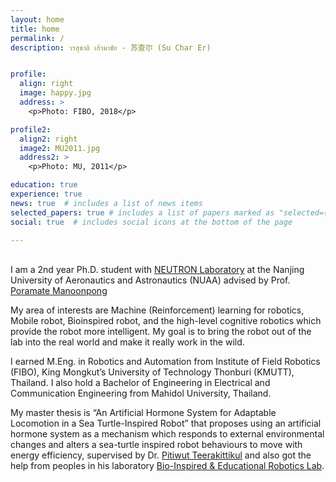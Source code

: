 ```yaml
---
layout: home
title: home
permalink: /
description: วรสุชาติ เฮ้ามาชัย - 苏查尔 (Su Char Er)


profile:
  align: right
  image: happy.jpg
  address: >
    <p>Photo: FIBO, 2018</p>

profile2:
  align2: right
  image2: MU2011.jpg
  address2: >
    <p>Photo: MU, 2011</p>

education: true
experience: true
news: true  # includes a list of news items
selected_papers: true # includes a list of papers marked as "selected={true}"
social: true  # includes social icons at the bottom of the page

---
```

<br>
I am a 2nd year Ph.D. student with <a href="http://neutron.manoonpong.com/" target="_blank">NEUTRON Laboratory</a> at the Nanjing University of Aeronautics and Astronautics (NUAA) advised by Prof. <a href="http://manoonpong.com/" target="_blank">Poramate Manoonpong</a>  

My area of interests are Machine (Reinforcement) learning for robotics, Mobile robot, Bioinspired robot, and the high-level cognitive robotics which provide the robot more intelligent. My goal is to bring the robot out of the lab into the real world and make it really work in the wild. 

I earned M.Eng. in Robotics and Automation from Institute of Field Robotics (FIBO), King Mongkut’s University of Technology Thonburi (KMUTT), Thailand. I also hold a Bachelor of Engineering in Electrical and Communication Engineering from Mahidol University, Thailand.

My master thesis is “An Artificial Hormone System for Adaptable Locomotion in a Sea Turtle-Inspired Robot” that proposes using an artificial hormone system as a mechanism which responds to external environmental changes and alters a sea-turtle inspired robot behaviours to move with energy efficiency, supervised by Dr. <a href="http://fibo.kmutt.ac.th/fibo/dr-pitiwut/" target="_blank">Pitiwut Teerakittikul</a> and also got the help from peoples in his laboratory <a href="http://fibo.kmutt.ac.th/fibo/research/fibo-laboratory/bear-lab/" target="_blank">Bio-Inspired & Educational Robotics Lab</a>.


